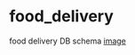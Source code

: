 # food_delivery
food delivery
DB schema
[image](https://github.com/namphho/food_delivery/blob/main/Food%20%26%20delivery.png)
